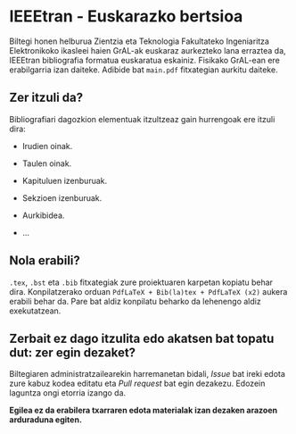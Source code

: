 # IEEEtran - Euskarazko bertsioa

Biltegi honen helburua Zientzia eta Teknologia Fakultateko Ingeniaritza Elektronikoko ikasleei haien GrAL-ak euskaraz aurkezteko lana erraztea da, IEEEtran bibliografia formatua euskaratua eskainiz. Fisikako GrAL-ean ere erabilgarria izan daiteke. Adibide bat ``main.pdf`` fitxategian aurkitu daiteke.

## Zer itzuli da?

Bibliografiari dagozkion elementuak itzultzeaz gain hurrengoak ere itzuli dira:

- Irudien oinak.

- Taulen oinak.

- Kapituluen izenburuak.

- Sekzioen izenburuak.

- Aurkibidea.

- ...


## Nola erabili?

``.tex``, ``.bst`` eta ``.bib`` fitxategiak zure proiektuaren karpetan kopiatu behar dira. Konpilatzerako orduan ``PdfLaTeX + Bib(la)tex + PdfLaTeX (x2)`` aukera erabili behar da. Pare bat aldiz konpilatu beharko da lehenengo aldiz exekutatzean.

## Zerbait ez dago itzulita edo akatsen bat topatu dut: zer egin dezaket?

Biltegiaren administratzailearekin harremanetan bidali, *Issue* bat ireki edota zure kabuz kodea editatu eta *Pull request* bat egin dezakezu. Edozein laguntza ongi etorria izango da.

**Egilea ez da erabilera txarraren edota materialak izan dezaken arazoen arduraduna egiten.**
